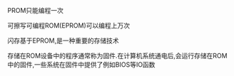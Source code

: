 PROM只能编程一次

可擦写可编程ROM(EPROM)可以编程上万次

闪存基于EPROM,是一种重要的存储技术

存储在ROM设备中的程序通常称为固件.在计算机系统通电后,会运行存储在ROM中的固件,一些系统在固件中提供了例如BIOS等IO函数

